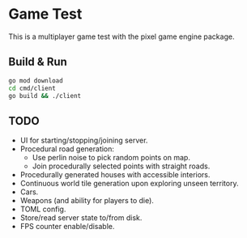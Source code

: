 # Game Test

This is a multiplayer game test with the pixel game engine package.

## Build & Run

```bash
go mod download
cd cmd/client
go build && ./client
```

## TODO

- UI for starting/stopping/joining server.
- Procedural road generation:
    - Use perlin noise to pick random points on map.
    - Join procedurally selected points with straight roads.
- Procedurally generated houses with accessible interiors.
- Continuous world tile generation upon exploring unseen territory.
- Cars.
- Weapons (and ability for players to die).
- TOML config.
- Store/read server state to/from disk.
- FPS counter enable/disable.